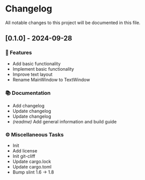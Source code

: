 # Changelog

All notable changes to this project will be documented in this file.

## [0.1.0] - 2024-09-28

### 🚀 Features

- Add basic functionality
- Implement basic functionality
- Improve text layout
- Rename MainWindow to TextWindow

### 📚 Documentation

- Add changelog
- Update changelog
- Update changelog
- *(readme)* Add general information and build guide

### ⚙️ Miscellaneous Tasks

- Init
- Add license
- Init git-cliff
- Update cargo.lock
- Update cargo.toml
- Bump slint 1.6 -> 1.8

<!-- generated by git-cliff -->
